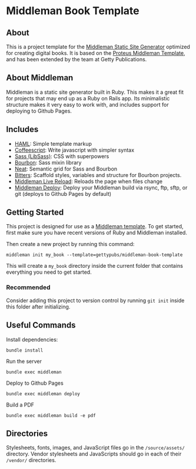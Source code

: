 # Middleman Book Template

## About

This is a project template for the
[Middleman Static Site Generator](https://middlemanapp.com/) optimized for
creating digital books. It is based on the
[Proteus Middleman Template](https://github.com/thoughtbot/proteus-middleman),
and has been extended by the team at Getty Publications.

## About Middleman

Middleman is a static site generator built in Ruby. This makes it a great fit
for projects that may end up as a Ruby on Rails app. Its minimalistic structure
makes it very easy to work with, and includes support for deploying to Github
Pages.

## Includes

* [HAML](http://haml.info):
  Simple template markup
* [Coffeescript](http://coffeescript.org):
  Write javascript with simpler syntax
* [Sass (LibSass)](http://sass-lang.com):
  CSS with superpowers
* [Bourbon](http://bourbon.io):
  Sass mixin library
* [Neat](http://neat.bourbon.io):
  Semantic grid for Sass and Bourbon
* [Bitters](http://bitters.bourbon.io):
  Scaffold styles, variables and structure for Bourbon projects.
* [Middleman Live Reload](https://github.com/middleman/middleman-livereload):
  Reloads the page when files change
* [Middleman Deploy](https://github.com/karlfreeman/middleman-deploy):
  Deploy your Middleman build via rsync, ftp, sftp, or git (deploys to Github Pages by default)

## Getting Started

This project is designed for use as a [Middleman template](https://middlemanapp.com/advanced/project_templates/).
To get started, first make sure you have recent versions of Ruby and Middleman installed.

Then create a new project by running this command:
```
middleman init my_book --template=gettypubs/middleman-book-template
```
This will create a `my_book` directory inside the current folder that contains everything you need to get started.

### Recommended

Consider adding this project to version control by running `git init` inside this folder after initializing.

## Useful Commands

Install dependencies:
```
bundle install
```

Run the server
```
bundle exec middleman
```

Deploy to Github Pages
```
bundle exec middleman deploy
```

Build a PDF
```
bundle exec middleman build -e pdf
```

## Directories

Stylesheets, fonts, images, and JavaScript files go in the `/source/assets/` directory.
Vendor stylesheets and JavaScripts should go in each of their `/vendor/` directories.
